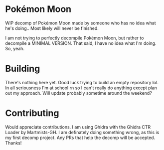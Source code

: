 # Pokémon Moon
WIP decomp of Pokémon Moon made by someone who has no idea what he's doing.. Most likely will never be finished.

I am not trying to perfectly decompile Pokémon Moon, but rather to decompile a MINIMAL VERSION. That said, I have no idea what I'm doing. So, yeah.

# Building
There's nothing here yet. Good luck trying to build an empty repository lol.
In all seriousness I'm at school rn so I can't really do anything except plan out my approach. Will update probably sometime around the weekend?

# Contributing
Would appreciate contributions. I am using Ghidra with the Ghidra CTR Loader by Martmists-GH. I am definately doing something wrong, as this is my first decomp project. Any PRs that help the decomp will be accepted. Thanks!
